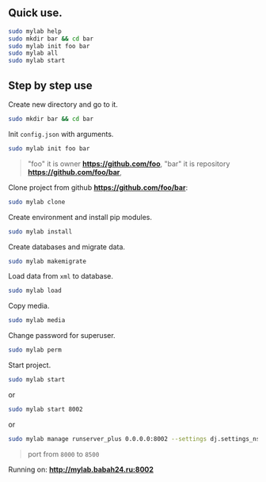 ## Quick use.
```bash
sudo mylab help
sudo mkdir bar && cd bar
sudo mylab init foo bar
sudo mylab all
sudo mylab start
```


## Step by step use

Create new directory and go to it.
```bash
sudo mkdir bar && cd bar
```



Init ```config.json``` with arguments.


```bash
sudo mylab init foo bar
```
> "foo" it is owner **https://github.com/foo**,
> "bar" it is repository **https://github.com/foo/bar**,


Clone project from github **https://github.com/foo/bar**:
```bash
sudo mylab clone
```



Create environment and install pip modules.
```bash
sudo mylab install
```



Create databases and migrate data.
```bash
sudo mylab makemigrate
```



Load data from ```xml``` to database.
```bash
sudo mylab load
```


Copy media.
```bash
sudo mylab media
```


Change password for superuser.
```bash
sudo mylab perm
```


Start project.
```bash
sudo mylab start
```
or
```bash
sudo mylab start 8002
```
or
```bash
sudo mylab manage runserver_plus 0.0.0.0:8002 --settings dj.settings_nsk
```
> port from ```8000``` to ```8500```

Running on: **http://mylab.babah24.ru:8002**
